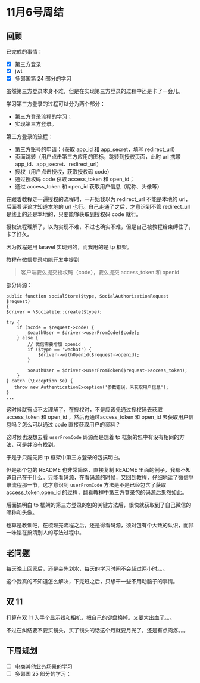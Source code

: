 # 11月6号周结

## 回顾
已完成的事情：

- [x] 第三方登录
- [x] jwt
- [x] 多邻国第 24 部分的学习

虽然第三方登录本身不难，但是在实现第三方登录的过程中还是卡了一会儿。

学习第三方登录的过程可以分为两个部分：

- 第三方登录流程的学习；
- 实现第三方登录。

第三方登录的流程：
- 第三方账号的申请；（获取 app_id 和 app_secret，填写 redirect_url）
- 页面跳转（用户点击第三方应用的图标，跳转到授权页面，此时 url 携带 app_id、app_secret、redirect_url）
- 授权（用户点击授权，获取授权码 code）
- 通过授权码 code 获取 access_token 和 open_id；
- 通过 access_token 和 open_id 获取用户信息（昵称、头像等）

在跟着教程走一遍授权的流程时，一开始我以为 redirect_url 不能是本地的 url，后面看评论才知道本地的 url 也行。自己走通了之后，才意识到不管 redirect_url 是线上的还是本地的，只要能够获取到授权码 code 就行。

授权流程理解了，以为实现不难，不过也确实不难，但是自己被教程给束缚住了，卡了好久。

因为教程是用 laravel 实现到的，而我用的是 tp 框架。

教程在微信登录功能开发中提到
> 客户端要么提交授权码（code），要么提交 access_token 和 openid

部分码源：
```
public function socialStore($type, SocialAuthorizationRequest $request)
{
$driver = \Socialite::create($type);

try {
    if ($code = $request->code) {
        $oauthUser = $driver->userFromCode($code);
    } else {
        // 微信需要增加 openid
        if ($type == 'wechat') {
            $driver->withOpenid($request->openid);
        }

        $oauthUser = $driver->userFromToken($request->access_token);
    }
} catch (\Exception $e) {
   throw new AuthenticationException('参数错误，未获取用户信息');
}
...
```
这时候就有点不太理解了，在授权时，不是应该先通过授权码去获取 access_token 和 open_id ，然后再通过access_token 和 open_id 去获取用户信息吗？怎么可以通过 code 直接获取用户的资料？

这时候也没想去看 `userFromCode` 码源而是想着 tp 框架的包中有没有相同的方法，可是并没有找到。

于是乎只能先把 tp 框架中第三方登录的包搞明白。

但是那个包的 README 也非常简略，直接复制 README 里面的例子，我都不知道自己在干什么。只能看码源，在看码源的时候，又回到教程，仔细地读了微信登录流程那一节，这才意识到 `userFromCode` 方法是不是已经包含了获取 access_token,open_id 的过程，翻看教程中第三方登录包的码源后果然如此。

后面搞明白 tp 框架的第三方登录的包的关键方法后，很快就获取到了自己微信的昵称和头像。

也算是教训吧，在梳理完流程之后，还是得看码源，须对包有个大致的认识，而非一味陷在搞清别人的写法过程中。

## 老问题
每天晚上回家后，还是会先划水，每天的学习时间不会超过两小时。。。

这个我真的不知道怎么解决，下完班之后，只想干一些不用动脑子的事情。

## 双 11
打算在双 11 入手个显示器和相机，把自己的键盘换掉。又要大出血了。。。

不过在纠结要不要买镜头，买了镜头的话这个月就要月光了，还是有点肉疼。。。
## 下周规划
- [ ] 电商其他业务场景的学习
- [ ] 多邻国 25 部分的学习；

